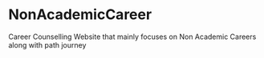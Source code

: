 # NonAcademicCareer
Career Counselling Website that mainly focuses on Non Academic Careers along with path journey
